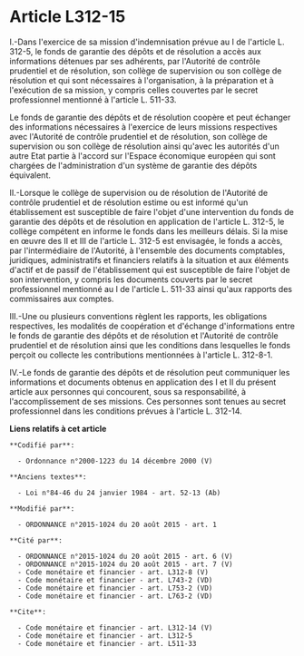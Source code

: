 # Article L312-15

I.-Dans l'exercice de sa mission d'indemnisation prévue au I de l'article L. 312-5, le fonds de garantie des dépôts et de
résolution a accès aux informations détenues par ses adhérents, par l'Autorité de contrôle prudentiel et de résolution, son
collège de supervision ou son collège de résolution et qui sont nécessaires à l'organisation, à la préparation et à
l'exécution de sa mission, y compris celles couvertes par le secret professionnel mentionné à l'article L. 511-33. 

Le fonds de garantie des dépôts et de résolution coopère et peut échanger des informations nécessaires à l'exercice de leurs
missions respectives avec l'Autorité de contrôle prudentiel et de résolution, son collège de supervision ou son collège de
résolution ainsi qu'avec les autorités d'un autre Etat partie à l'accord sur l'Espace économique européen qui sont chargées
de l'administration d'un système de garantie des dépôts équivalent. 

II.-Lorsque le collège de supervision ou de résolution de l'Autorité de contrôle prudentiel et de résolution estime ou est
informé qu'un établissement est susceptible de faire l'objet d'une intervention du fonds de garantie des dépôts et de
résolution en application de l'article L. 312-5, le collège compétent en informe le fonds dans les meilleurs délais. Si la
mise en œuvre des II et III de l'article L. 312-5 est envisagée, le fonds a accès, par l'intermédiaire de l'Autorité, à
l'ensemble des documents comptables, juridiques, administratifs et financiers relatifs à la situation et aux éléments d'actif
et de passif de l'établissement qui est susceptible de faire l'objet de son intervention, y compris les documents couverts
par le secret professionnel mentionné au I de l'article L. 511-33 ainsi qu'aux rapports des commissaires aux comptes. 

III.-Une ou plusieurs conventions règlent les rapports, les obligations respectives, les modalités de coopération et
d'échange d'informations entre le fonds de garantie des dépôts et de résolution et l'Autorité de contrôle prudentiel et de
résolution ainsi que les conditions dans lesquelles le fonds perçoit ou collecte les contributions mentionnées à l'article L.
312-8-1.

IV.-Le fonds de garantie des dépôts et de résolution peut communiquer les informations et documents obtenus en application
des I et II du présent article aux personnes qui concourent, sous sa responsabilité, à l'accomplissement de ses missions. Ces
personnes sont tenues au secret professionnel dans les conditions prévues à l'article L. 312-14.

**Liens relatifs à cet article**

	**Codifié par**:

	  - Ordonnance n°2000-1223 du 14 décembre 2000 (V)

	**Anciens textes**:

	  - Loi n°84-46 du 24 janvier 1984 - art. 52-13 (Ab)

	**Modifié par**:

	  - ORDONNANCE n°2015-1024 du 20 août 2015 - art. 1

	**Cité par**:

	  - ORDONNANCE n°2015-1024 du 20 août 2015 - art. 6 (V)
	  - ORDONNANCE n°2015-1024 du 20 août 2015 - art. 7 (V)
	  - Code monétaire et financier - art. L312-8 (V)
	  - Code monétaire et financier - art. L743-2 (VD)
	  - Code monétaire et financier - art. L753-2 (VD)
	  - Code monétaire et financier - art. L763-2 (VD)

	**Cite**:

	  - Code monétaire et financier - art. L312-14 (V)
	  - Code monétaire et financier - art. L312-5
	  - Code monétaire et financier - art. L511-33
